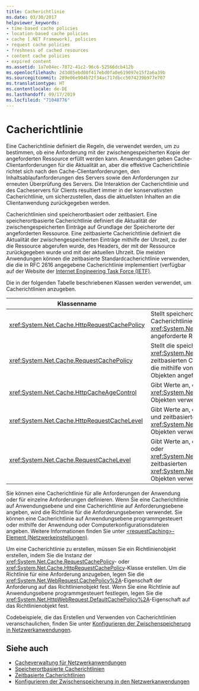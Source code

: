 ```yaml
---
title: Cacherichtlinie
ms.date: 03/30/2017
helpviewer_keywords:
- time-based cache policies
- location-based cache policies
- cache [.NET Framework], policies
- request cache policies
- freshness of cached resources
- content cache policies
- expired content
ms.assetid: 1a7e04ec-7872-41c2-96c6-52566dcb412b
ms.openlocfilehash: 2d3d85ebd80f417ebd0fa0e619097e15f2a6a39b
ms.sourcegitcommit: 289e06e904b72f34ac717dbcc5074239b977e707
ms.translationtype: HT
ms.contentlocale: de-DE
ms.lasthandoff: 09/17/2019
ms.locfileid: "71048776"
---
```

# <a name="cache-policy"></a>Cacherichtlinie
Eine Cacherichtlinie definiert die Regeln, die verwendet werden, um zu bestimmen, ob eine Anforderung mit der zwischengespeicherten Kopie der angeforderten Ressource erfüllt werden kann. Anwendungen geben Cache-Clientanforderungen für die Aktualität an, aber die effektive Cacherichtlinie richtet sich nach den Cache-Clientanforderungen, den Inhaltsablaufanforderungen des Servers sowie den Anforderungen zur erneuten Überprüfung des Servers. Die Interaktion der Cacherichtlinie und des Cacheservers für Clients resultiert immer in der konservativsten Cacherichtlinie, um sicherzustellen, dass die aktuellsten Inhalten an die Clientanwendung zurückgegeben werden.  
  
 Cacherichtlinien sind speicherortbasiert oder zeitbasiert. Eine speicherortbasierte Cacherichtlinie definiert die Aktualität der zwischengespeicherten Einträge auf Grundlage der Speicherorte der angeforderten Ressource. Eine zeitbasierte Cacherichtlinie definiert die Aktualität der zwischengespeicherten Einträge mithilfe der Uhrzeit, zu der die Ressource abgerufen wurde, des Headers, der mit der Ressource zurückgegeben wurde und mit der aktuellen Uhrzeit. Die meisten Anwendungen können die zeitbasierte Standardcacherichtlinie verwenden, die die in RFC 2616 angegebene Cacherichtlinie implementiert (verfügbar auf der Website der [Internet Engineering Task Force (IETF)](https://www.ietf.org/).  
  
 Die in der folgenden Tabelle beschriebenen Klassen werden verwendet, um Cacherichtlinien anzugeben.  
  
|Klassenname|BESCHREIBUNG|  
|----------------|-----------------|  
|<xref:System.Net.Cache.HttpRequestCachePolicy>|Stellt speicherortbasierte und zeitbasierte Cacherichtlinien für mithilfe von <xref:System.Net.HttpWebRequest>-Objekten angeforderte Ressourcen dar.|  
|<xref:System.Net.Cache.RequestCachePolicy>|Stellt die speicherortbasierten oder die <xref:System.Net.Cache.RequestCacheLevel.Default>-zeitbasierten Cacherichtlinien für Ressourcen dar, die mithilfe von <xref:System.Net.WebRequest>-Objekten angefordert werden.|  
|<xref:System.Net.Cache.HttpCacheAgeControl>|Gibt Werte an, die zum Erstellen von zeitbasierten <xref:System.Net.Cache.HttpRequestCachePolicy>-Objekten verwendet werden.|  
|<xref:System.Net.Cache.HttpRequestCacheLevel>|Gibt Werte an, die zum Erstellen von speicherort- und zeitbasierten <xref:System.Net.Cache.HttpRequestCachePolicy>-Objekten verwendet werden.|  
|<xref:System.Net.Cache.RequestCacheLevel>|Gibt Werte an, die zum Erstellen von speicherort- oder <xref:System.Net.Cache.RequestCacheLevel.Default> zeitbasierten <xref:System.Net.Cache.RequestCachePolicy>-Objekten verwendet werden.|  
  
 Sie können eine Cacherichtlinie für alle Anforderungen der Anwendung oder für einzelne Anforderungen definieren. Wenn Sie eine Cacherichtlinie auf Anwendungsebene und eine Cacherichtlinie auf Anforderungsebene angeben, wird die Richtlinie für die Anforderungsebenen verwendet. Sie können eine Cacherichtlinie auf Anwendungsebene programmgesteuert oder mithilfe der Anwendung oder Computerkonfigurationsdateien angeben. Weitere Informationen finden Sie unter [\<requestCaching>-Element (Netzwerkeinstellungen)](../configure-apps/file-schema/network/requestcaching-element-network-settings.md).  
  
 Um eine Cacherichtlinie zu erstellen, müssen Sie ein Richtlinienobjekt erstellen, indem Sie die Instanz der <xref:System.Net.Cache.RequestCachePolicy>- oder <xref:System.Net.Cache.HttpRequestCachePolicy>-Klasse erstellen. Um die Richtlinie für eine Anforderung anzugeben, legen Sie die <xref:System.Net.WebRequest.CachePolicy%2A>-Eigenschaft der Anforderung auf das Richtlinienobjekt fest. Wenn Sie eine Richtlinie auf Anwendungsebene programmgesteuert festlegen, legen Sie die <xref:System.Net.HttpWebRequest.DefaultCachePolicy%2A>-Eigenschaft auf das Richtlinienobjekt fest.  
  
 Codebeispiele, die das Erstellen und Verwenden von Cacherichtlinien veranschaulichen, finden Sie unter [Konfigurieren der Zwischenspeicherung in Netzwerkanwendungen](configuring-caching-in-network-applications.md).  
  
## <a name="see-also"></a>Siehe auch

- [Cacheverwaltung für Netzwerkanwendungen](cache-management-for-network-applications.md)
- [Speicherortbasierte Cacherichtlinien](location-based-cache-policies.md)
- [Zeitbasierte Cacherichtlinien](time-based-cache-policies.md)
- [Konfigurieren der Zwischenspeicherung in den Netzwerkanwendungen](configuring-caching-in-network-applications.md)

